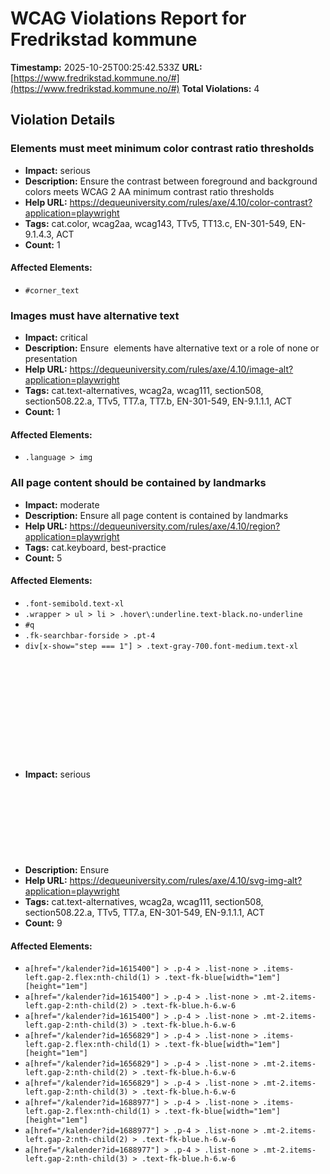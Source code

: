 # WCAG Violations Report for Fredrikstad kommune

**Timestamp:** 2025-10-25T00:25:42.533Z
**URL:** [https://www.fredrikstad.kommune.no/#](https://www.fredrikstad.kommune.no/#)
**Total Violations:** 4

## Violation Details

### Elements must meet minimum color contrast ratio thresholds

- **Impact:** serious
- **Description:** Ensure the contrast between foreground and background colors meets WCAG 2 AA minimum contrast ratio thresholds
- **Help URL:** https://dequeuniversity.com/rules/axe/4.10/color-contrast?application=playwright
- **Tags:** cat.color, wcag2aa, wcag143, TTv5, TT13.c, EN-301-549, EN-9.1.4.3, ACT
- **Count:** 1

#### Affected Elements:

- `#corner_text`

### Images must have alternative text

- **Impact:** critical
- **Description:** Ensure <img> elements have alternative text or a role of none or presentation
- **Help URL:** https://dequeuniversity.com/rules/axe/4.10/image-alt?application=playwright
- **Tags:** cat.text-alternatives, wcag2a, wcag111, section508, section508.22.a, TTv5, TT7.a, TT7.b, EN-301-549, EN-9.1.1.1, ACT
- **Count:** 1

#### Affected Elements:

- `.language > img`

### All page content should be contained by landmarks

- **Impact:** moderate
- **Description:** Ensure all page content is contained by landmarks
- **Help URL:** https://dequeuniversity.com/rules/axe/4.10/region?application=playwright
- **Tags:** cat.keyboard, best-practice
- **Count:** 5

#### Affected Elements:

- `.font-semibold.text-xl`
- `.wrapper > ul > li > .hover\:underline.text-black.no-underline`
- `#q`
- `.fk-searchbar-forside > .pt-4`
- `div[x-show="step === 1"] > .text-gray-700.font-medium.text-xl`

### <svg> elements with an img role must have an alternative text

- **Impact:** serious
- **Description:** Ensure <svg> elements with an img, graphics-document or graphics-symbol role have an accessible text
- **Help URL:** https://dequeuniversity.com/rules/axe/4.10/svg-img-alt?application=playwright
- **Tags:** cat.text-alternatives, wcag2a, wcag111, section508, section508.22.a, TTv5, TT7.a, EN-301-549, EN-9.1.1.1, ACT
- **Count:** 9

#### Affected Elements:

- `a[href="/kalender?id=1615400"] > .p-4 > .list-none > .items-left.gap-2.flex:nth-child(1) > .text-fk-blue[width="1em"][height="1em"]`
- `a[href="/kalender?id=1615400"] > .p-4 > .list-none > .mt-2.items-left.gap-2:nth-child(2) > .text-fk-blue.h-6.w-6`
- `a[href="/kalender?id=1615400"] > .p-4 > .list-none > .mt-2.items-left.gap-2:nth-child(3) > .text-fk-blue.h-6.w-6`
- `a[href="/kalender?id=1656829"] > .p-4 > .list-none > .items-left.gap-2.flex:nth-child(1) > .text-fk-blue[width="1em"][height="1em"]`
- `a[href="/kalender?id=1656829"] > .p-4 > .list-none > .mt-2.items-left.gap-2:nth-child(2) > .text-fk-blue.h-6.w-6`
- `a[href="/kalender?id=1656829"] > .p-4 > .list-none > .mt-2.items-left.gap-2:nth-child(3) > .text-fk-blue.h-6.w-6`
- `a[href="/kalender?id=1688977"] > .p-4 > .list-none > .items-left.gap-2.flex:nth-child(1) > .text-fk-blue[width="1em"][height="1em"]`
- `a[href="/kalender?id=1688977"] > .p-4 > .list-none > .mt-2.items-left.gap-2:nth-child(2) > .text-fk-blue.h-6.w-6`
- `a[href="/kalender?id=1688977"] > .p-4 > .list-none > .mt-2.items-left.gap-2:nth-child(3) > .text-fk-blue.h-6.w-6`
